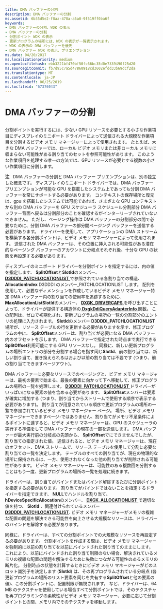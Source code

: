 ```yaml
---
title: DMA バッファーの分割
description: DMA バッファーの分割
ms.assetid: 6b35d5e2-f8aa-478a-a5a0-9f519ff0ba6f
keywords:
- DMA バッファーの分割、WDK の表示
- DMA バッファーの分割
- 分割ポイント WDK の表示
- 更新プログラムの場所には、WDK の表示が一覧表示されます。
- WDK の表示の DMA バッファーを優先
- DMA バッファー WDK の表示、プリエンプション
ms.date: 04/20/2017
ms.localizationpriority: medium
ms.openlocfilehash: ebb3221bf470bf50fc66bc35d0e7339490f25d20
ms.sourcegitcommit: fb7d95c7a5d47860918cd3602efdd33b69dcf2da
ms.translationtype: MT
ms.contentlocale: ja-JP
ms.lasthandoff: 06/25/2019
ms.locfileid: "67376043"
---
```

# <a name="splitting-a-dma-buffer"></a>DMA バッファーの分割


## <span id="ddk_splitting_a_dma_buffer_gg"></span><span id="DDK_SPLITTING_A_DMA_BUFFER_GG"></span>


分割ポイントを実行するには、少ない GPU リソースを必要とする小さな作業項目にディスプレイのミニポート ドライバーによって送信される大規模な作業項目を分割するビデオ メモリ マネージャーによって使用されます。 たとえば、大きな DMA バッファーでは、ローカル ビデオ メモリまたは非ローカル メモリに収まらない可能性がある割り当てのセットを参照可能性があります。 このような作業項目を処理する唯一の方法では、GPU リソースが必要とする複数の小さい作業項目に分割します。

**注**   DMA バッファーの分割と DMA バッファー プリエンプションは、別の独立した概念です。 ディスプレイのミニポート ドライバーでは、DMA バッファー プリエンプションが可能な GPU を搭載したシステム上であっても分割 DMA バッファーを常にサポートする必要があります。 コンテキストの保存場所と復元は、gpu を搭載したシステムでは可能であれば、さまざまな GPU コンテキストから別の DMA バッファーを GPU スケジューラ スケジュール分割部分 DMA バッファー背面へ戻るは分割部分のことを確認するがインターリーブされていないできません。 ただし、ページング操作は DMA バッファーの分割部分の間で必要なために、分割 DMA バッファーの部分間ページング バッファーを送信する必要があります。
ドライバーを使用して、アプリケーションの DMA ストリームを構築する各分割ポイントは、ビデオ メモリ マネージャーによって使用されます。 送信された DMA バッファーは、その位置に挿入される可能性がある潜在的なページング バッファーのアカウントに分岐点それぞれ後、十分な GPU の状態を再設定する必要があります。

 

ディスプレイのミニポート ドライバーを分割ポイントを指定するには、内の値を指定します、 **SplitOffset**と**SlotId**のメンバー、 [ **D3DDDI\_PATCHLOCATIONLIST** ](https://docs.microsoft.com/windows-hardware/drivers/ddi/content/d3dukmdt/ns-d3dukmdt-_d3dddi_patchlocationlist)で参照されている各割り当ての構造、 **AllocationIndex** D3DDDI のメンバー\_PATCHLOCATIONLIST します。 配列を使用して、必要なディメンションを作成しているビデオ メモリ マネージャー特定 DMA バッファー内の割り当ての使用率を追跡するために、 **MaxAllocationListSlotId**のメンバー、 [ **DXGK\_DRIVERCAPS** ](https://docs.microsoft.com/windows-hardware/drivers/ddi/content/d3dkmddi/ns-d3dkmddi-_dxgk_drivercaps)を呼び出すことによって、ドライバーが提供する構造体の[ **DxgkDdiQueryAdapterInfo** ](https://docs.microsoft.com/windows-hardware/drivers/ddi/content/d3dkmddi/nc-d3dkmddi-dxgkddi_queryadapterinfo)関数。 この配列は、ゼロで初期化され、更新プログラムの場所の一覧の分割部分のエントリの処理に入力されます。 **SlotId**のメンバー **D3DDDI\_PATCHLOCATIONLIST**場所が、リソース テーブルの行を更新する必要がありますを示す、修正プログラムの中に、 **SplitOffset**メンバーは、割り当てが必要になる DMA バッファー内のオフセットを示します。 DMA バッファーで指定された時点まで実行できる**SplitOffset**利用可能にする GPU リソースなし。 同様に、新しい更新プログラムの場所エントリの部分を分割する場合を指す同じ**SlotId**、前の割り当ては、新しい割り当て、置き換えられるはおよび以前の割り当ては不要です (つまり、前の割り当てできますページアウト)。

DMA バッファーに必要なリソースでのページングと、ビデオ メモリ マネージャーは、最初の要素で始まる、最後の要素に向かって下へ移動して、修正プログラムの場所の一覧を処理します。 [ **D3DDDI\_PATCHLOCATIONLIST** ](https://docs.microsoft.com/windows-hardware/drivers/ddi/content/d3dukmdt/ns-d3dukmdt-_d3dddi_patchlocationlist)ドライバーがいっぱいになる要素の値を含める必要があります、 **SplitOffset**メンバーは要素が確実に増加する (つまり、割り当てからストリームで使用する順序で表示する必要があります)。 割り当てが用意されている順序で更新プログラムの場所の一覧で参照されているビデオ メモリ マネージャー ページ。 場所、ビデオ メモリ マネージャーできますページ-ではありません、割り当てがメモリ不足条件によるポイントに達すると、ビデオ メモリ マネージャーは、GPU のスケジューラの実行する準備をして DMA バッファーの現在の一部を送信します。 DMA バッファーが最大実行前の分岐点の先頭から、 **SplitOffset**でにできませんでしたが、割り当ての指定された値。 送信されると、ビデオ メモリ マネージャーは、現在のオフセット、DMA ストリームで、リソース テーブルを使用して分割に必要な割り当ての一覧を決定します。 テーブルのすべての割り当てが、現在の物理的な場所に保持されるは、一方、使用されなくなった他の割り当てが削除される可能性があります。 ビデオ メモリ マネージャーは、可能性のある複数回を分割することはもう一度、更新プログラムの場所の一覧を処理に続きます。

ドライバーは、割り当てがバインドまたはバインド解除するたびに分割ポイントを指定する必要があります。 割り当てがバインドではないことを指定するドライバーを指定できます、 **NULL**でハンドルを割り当て、 **hDeviceSpecificAllocation**のメンバー、 [ **DXGK\_ALLOCATIONLIST** ](https://docs.microsoft.com/windows-hardware/drivers/ddi/content/d3dkmddi/ns-d3dkmddi-_dxgk_allocationlist)で適切な値を持つ、 **SlotId** 、関連付けられているメンバー [ **D3DDDI\_PATCHLOCATIONLIST**](https://docs.microsoft.com/windows-hardware/drivers/ddi/content/d3dukmdt/ns-d3dukmdt-_d3dddi_patchlocationlist). ビデオ メモリ マネージャーがメモリの複雑な配置の問題を解決できる可能性を向上させる大規模なリソースは、ドライバーのバインドを解除する必要があります。

同様に、ドライバーは、すべての分割ポイントでの大規模なリソースを再設定する必要があります。 分割ポイントを作成する際は、ビデオ メモリ マネージャーを強制的に以前の割り当てを以前にバインドされた割り当てのままにします。 これにより、以前にバインドされた割り当て制限のない場合、解決されているメモリの複雑な配置の問題を解決するために失敗につながる可能性のあるメモリの断片化。 分割時点の状態を計算するときにビデオ メモリ マネージャーがどのスロット識別子を決定します (**SlotId**) は、その再プログラムされている分岐点 (各更新プログラムの場所のリスト要素を同じを共有する**SplitOffset**と他の要素の値)、この分割ポイントに、配置制限が無視されます。 など、ドライバーは、64 MB のテクスチャを使用している場合すべて分割ポイントでは、そのテクスチャを再プログラミングの柔軟性がビデオ メモリ マネージャー、必要に応じて分割ポイントとの間、メモリ内でそのテクスチャを移動します。

 

 





